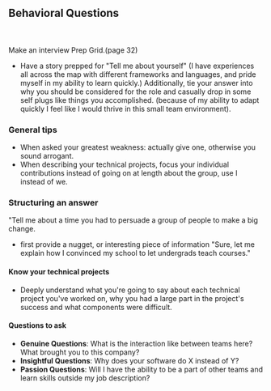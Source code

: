 
## Behavioral Questions
\
\
Make an interview Prep Grid.(page 32)
- Have a story prepped for "Tell me about yourself"
(I have experiences all across the map with different frameworks and languages, and pride myself in my ability to learn quickly.) Additionally, tie your answer into why you should be considered for the role and casually drop in some self plugs like things you accomplished. (because of my ability to adapt quickly I feel like I would thrive in this small team environment).

### General tips
- When asked your greatest weakness: actually give one, otherwise you sound arrogant.
- When describing your technical projects, focus your individual contributions instead of going on at length about the group, use I instead of we.

### Structuring an answer
"Tell me about a time you had to persuade a group of people to make a big change. 
- first provide a nugget, or interesting piece of information "Sure, let me explain how I convinced my school to let undergrads teach courses."

#### Know your technical projects
- Deeply understand what you're going to say about each technical project you've worked on, why you had a large part in the project's success and what components were difficult.

#### Questions to ask
- **Genuine Questions**: What is the interaction like between teams here? What brought you to this company?
- **Insightful Questions**: Why does your software do X instead of Y?
- **Passion Questions**: Will I have the ability to be a part of other teams and learn skills outside my job description?